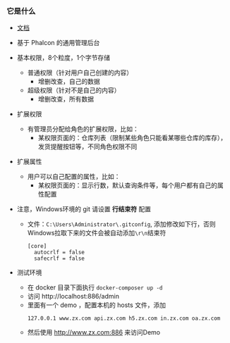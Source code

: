 ### 它是什么
- [文档](https://pa-docs.readthedocs.io/zh/latest/)
- 基于 Phalcon 的通用管理后台
- 基本权限，8个粒度，1个字节存储
  - 普通权限（针对用户自己创建的内容）
    - 增删改查，自己的数据
  - 超级权限（针对不是自己的内容）
    - 增删改查，所有数据
- 扩展权限
  - 有管理员分配给角色的扩展权限，比如：
    - 某权限页面的：仓库列表（限制某些角色只能看某哪些仓库的库存），发货提醒按钮等，不同角色权限不同

- 扩展属性
  - 用户可以自己配置的属性，比如：
    - 某权限页面的：显示行数，默认查询条件等，每个用户都有自己的属性配置

- 注意，Windows环境的 git 请设置 **行结束符** 配置
  - 文件：`C:\Users\Administrator\.gitconfig`, 添加修改如下行，否则Windows拉取下来的文件会被自动添加`\r\n`结束符 
    ```
    [core]
      autocrlf = false
      safecrlf = false
    ```
- 测试环境
  - 在 docker 目录下面执行 `docker-composer up -d` 
  - 访问 http://localhost:886/admin
  - 里面有一个 demo ，配置本机的 hosts 文件，添加
    ```
    127.0.0.1 www.zx.com api.zx.com h5.zx.com in.zx.com oa.zx.com
    ```
  - 然后使用 http://www.zx.com:886 来访问Demo